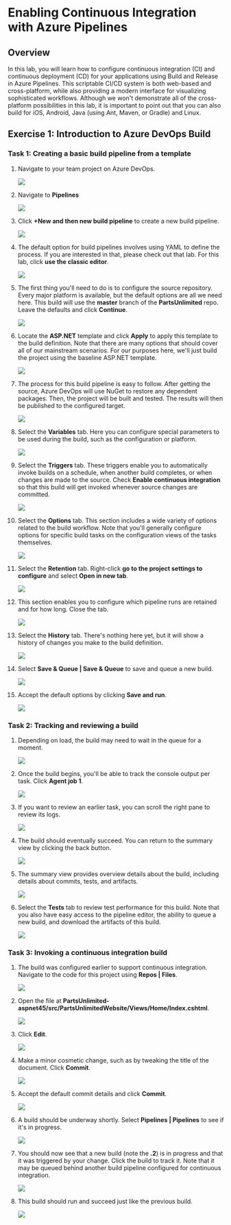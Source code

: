 # Enabling Continuous Integration with Azure Pipelines

## Overview ##

In this lab, you will learn how to configure continuous integration (CI) and continuous deployment (CD) for your applications using Build and Release in Azure Pipelines. This scriptable CI/CD system is both web-based and cross-platform, while also providing a modern interface for visualizing sophisticated workflows. Although we won't demonstrate all of the cross-platform possibilities in this lab, it is important to point out that you can also build for iOS, Android, Java (using Ant, Maven, or Gradle) and Linux.

<a name="Exercise1"></a>
## Exercise 1: Introduction to Azure DevOps Build ##

<a name="Ex1Task1"></a>
### Task 1: Creating a basic build pipeline from a template ###

1. Navigate to your team project on Azure DevOps.

    ![](images/028.png)

1. Navigate to **Pipelines**

    ![](images/001.jpg)

1. Click **+New and then new build pipeline** to create a new build pipeline.

    ![](images/000.jpg)

1. The default option for build pipelines involves using YAML to define the process. If you are interested in that, please check out that lab. For this lab, click **use the classic editor**.

    ![](images/002.png)

1. The first thing you'll need to do is to configure the source repository. Every major platform is available, but the default options are all we need here. This build will use the **master** branch of the **PartsUnlimited** repo. Leave the defaults and click **Continue**.

    ![](images/003.png)

1. Locate the **ASP.NET** template and click **Apply** to apply this template to the build definition. Note that there are many options that should cover all of our mainstream scenarios. For our purposes here, we'll just build the project using the baseline ASP.NET template.

    ![](images/004.png)

1. The process for this build pipeline is easy to follow. After getting the source, Azure DevOps will use NuGet to restore any dependent packages. Then, the project will be built and tested. The results will then be published to the configured target.

    ![](images/005.png)

1. Select the **Variables** tab. Here you can configure special parameters to be used during the build, such as the configuration or platform.

    ![](images/006.png)

1. Select the **Triggers** tab. These triggers enable you to automatically invoke builds on a schedule, when another build completes, or when changes are made to the source. Check **Enable continuous integration** so that this build will get invoked whenever source changes are committed.

    ![](images/007.png)

1. Select the **Options** tab. This section includes a wide variety of options related to the build workflow. Note that you'll generally configure options for specific build tasks on the configuration views of the tasks themselves.

    ![](images/008.png)

1. Select the **Retention** tab. Right-click **go to the project settings to configure** and select **Open in new tab**.

    ![](images/009.png)

1. This section enables you to configure which pipeline runs are retained and for how long. Close the tab.

    ![](images/010.png)

1. Select the **History** tab. There's nothing here yet, but it will show a history of changes you make to the build definition.

    ![](images/011.png)

1. Select **Save & Queue | Save & Queue** to save and queue a new build.

    ![](images/012.png)

1. Accept the default options by clicking **Save and run**.

    ![](images/013.jpg)

<a name="Ex1Task2"></a>
### Task 2: Tracking and reviewing a build ###

1. Depending on load, the build may need to wait in the queue for a moment.

    ![](images/014.png)

1. Once the build begins, you'll be able to track the console output per task. Click **Agent job 1**.

    ![](images/015.png)

1. If you want to review an earlier task, you can scroll the right pane to review its logs.

    ![](images/016.png)

1. The build should eventually succeed. You can return to the summary view by clicking the back button.

    ![](images/017.png)

1. The summary view provides overview details about the build, including details about commits, tests, and artifacts.

    ![](images/018.png)

1. Select the **Tests** tab to review test performance for this build. Note that you also have easy access to the pipeline editor, the ability to queue a new build, and download the artifacts of this build.

    ![](images/019.png)

<a name="Ex1Task3"></a>
### Task 3: Invoking a continuous integration build ###

1. The build was configured earlier to support continuous integration. Navigate to the code for this project using **Repos | Files**.

    ![](images/020.png)

1. Open the file at **PartsUnlimited-aspnet45/src/PartsUnlimitedWebsite/Views/Home/Index.cshtml**.

    ![](images/021.png)

1. Click **Edit**.

    ![](images/022.png)

1. Make a minor cosmetic change, such as by tweaking the title of the document. Click **Commit**.

    ![](images/023.png)

1. Accept the default commit details and click **Commit**.

    ![](images/024.png)

1. A build should be underway shortly. Select **Pipelines | Pipelines** to see if it's in progress.

    ![](images/025.png)

1. You should now see that a new build (note the **.2**) is in progress and that it was triggered by your change. Click the build to track it. Note that it may be queued behind another build pipeline configured for continuous integration.

    ![](images/026.png)

1. This build should run and succeed just like the previous build.

    ![](images/027.png)
